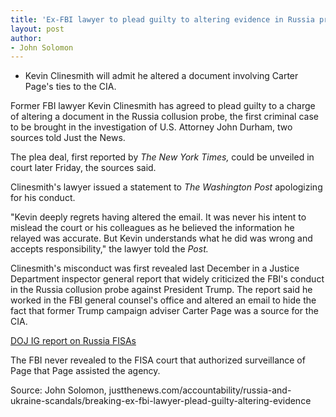 ```yaml
---
title: 'Ex-FBI lawyer to plead guilty to altering evidence in Russia probe'
layout: post
author:
- John Solomon
---
```


- Kevin Clinesmith will admit he altered a document involving Carter Page's ties to the CIA.

Former FBI lawyer Kevin Clinesmith has agreed to plead guilty to a charge of altering a document in the Russia collusion probe, the first criminal case to be brought in the investigation of U.S. Attorney John Durham, two sources told Just the News.

The plea deal, first reported by *The New York Times,* could be unveiled in court later Friday, the sources said.

Clinesmith's lawyer issued a statement to *The Washington Post* apologizing for his conduct.

"Kevin deeply regrets having altered the email. It was never his intent to mislead the court or his colleagues as he believed the information he relayed was accurate. But Kevin understands what he did was wrong and accepts responsibility," the lawyer told the *Post.*

Clinesmith's misconduct was first revealed last December in a Justice Department inspector general report that widely criticized the FBI's conduct in the Russia collusion probe against President Trump. The report said he worked in the FBI general counsel's office and altered an email to hide the fact that former Trump campaign adviser Carter Page was a source for the CIA.

[DOJ IG report on Russia FISAs](https://justthenews.com/sites/default/files/2020-03/DOJOIG%20report%20on%20Russia%20FISA.pdf)

The FBI never revealed to the FISA court that authorized surveillance of Page that Page assisted the agency.

Source: John Solomon, justthenews.com/accountability/russia-and-ukraine-scandals/breaking-ex-fbi-lawyer-plead-guilty-altering-evidence
